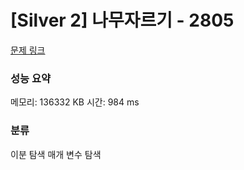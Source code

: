 
# [Silver 2] 나무자르기 - 2805

[문제 링크](https://www.acmicpc.net/problem/2805)
### 성능 요약

<p>메모리: 136332 KB 시간: 984 ms </p>

### 분류
이분 탐색
매개 변수 탐색